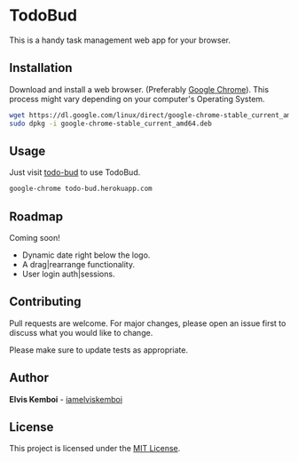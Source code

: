 # TodoBud

This is a handy task management web app for your browser.

## Installation

Download and install a web browser. (Preferably [Google Chrome](https://google.com/chrome/)). 
This process might vary depending on your computer's Operating System.
```bash
wget https://dl.google.com/linux/direct/google-chrome-stable_current_amd64.deb
sudo dpkg -i google-chrome-stable_current_amd64.deb
```

## Usage
 Just visit [todo-bud](https://todo-bud.herokuapp.com) to use TodoBud.

```bash
google-chrome todo-bud.herokuapp.com
```

## Roadmap

Coming soon!
* Dynamic date right below the logo.
* A drag|rearrange functionality.
* User login auth|sessions.

## Contributing
Pull requests are welcome. For major changes, please open an issue first to discuss what you would like to change.

Please make sure to update tests as appropriate.

## Author

**Elvis Kemboi** - [iamelviskemboi](https://github.com/iamelviskemboi)

## License
This project is licensed under the [MIT License](LICENSE).
